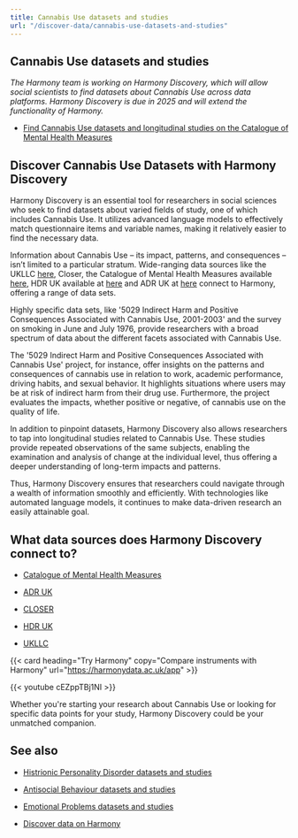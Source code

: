 ```yaml
---
title: Cannabis Use datasets and studies
url: "/discover-data/cannabis-use-datasets-and-studies"
---
```


## Cannabis Use datasets and studies

*The Harmony team is working on Harmony Discovery, which will allow social scientists to find datasets about Cannabis Use across data platforms. Harmony Discovery is due in 2025 and will extend the functionality of Harmony.*

* [Find Cannabis Use datasets and longitudinal studies on the Catalogue of Mental Health Measures](https://www.cataloguementalhealth.ac.uk/?content=search&query=Topic:cannabis+use)

## Discover Cannabis Use Datasets with Harmony Discovery

Harmony Discovery is an essential tool for researchers in social sciences who seek to find datasets about varied fields of study, one of which includes Cannabis Use. It utilizes advanced language models to effectively match questionnaire items and variable names, making it relatively easier to find the necessary data. 

Information about Cannabis Use – its impact, patterns, and consequences – isn’t limited to a particular stratum. Wide-ranging data sources like the UKLLC [here](https://explore.ukllc.ac.uk), Closer, the Catalogue of Mental Health Measures available [here](https://www.cataloguementalhealth.ac.uk/), HDR UK available at [here](https://www.hdruk.ac.uk/) and ADR UK at [here](https://www.adruk.org/) connect to Harmony, offering a range of data sets. 

Highly specific data sets, like '5029 Indirect Harm and Positive Consequences Associated with Cannabis Use, 2001-2003' and the survey on smoking in June and July 1976, provide researchers with a broad spectrum of data about the different facets associated with Cannabis Use. 

The '5029 Indirect Harm and Positive Consequences Associated with Cannabis Use' project, for instance, offer insights on the patterns and consequences of cannabis use in relation to work, academic performance, driving habits, and sexual behavior. It highlights situations where users may be at risk of indirect harm from their drug use. Furthermore, the project evaluates the impacts, whether positive or negative, of cannabis use on the quality of life. 

In addition to pinpoint datasets, Harmony Discovery also allows researchers to tap into longitudinal studies related to Cannabis Use. These studies provide repeated observations of the same subjects, enabling the examination and analysis of change at the individual level, thus offering a deeper understanding of long-term impacts and patterns.

Thus, Harmony Discovery ensures that researchers could navigate through a wealth of information smoothly and efficiently. With technologies like automated language models, it continues to make data-driven research an easily attainable goal. 


## What data sources does Harmony Discovery connect to?

* [Catalogue of Mental Health Measures](https://www.cataloguementalhealth.ac.uk/)

* [ADR UK](https://www.adruk.org/data-access/data-catalogue/)

* [CLOSER](https://closer.ac.uk/)

* [HDR UK](https://www.healthdatagateway.org/)

* [UKLLC](https://explore.ukllc.ac.uk)

{{< card heading="Try Harmony" copy="Compare instruments with Harmony" url="https://harmonydata.ac.uk/app" >}}

{{< youtube cEZppTBj1NI >}}


Whether you're starting your research about Cannabis Use or looking for specific data points for your study, Harmony Discovery could be your unmatched companion.

## See also

* [Histrionic Personality Disorder datasets and studies](/discover-data/histrionic-personality-disorder-datasets-and-studies)

* [Antisocial Behaviour datasets and studies](/discover-data/antisocial-behaviour-datasets-and-studies)

* [Emotional Problems datasets and studies](/discover-data/emotional-problems-datasets-and-studies)

* [Discover data on Harmony](/discover-data/)